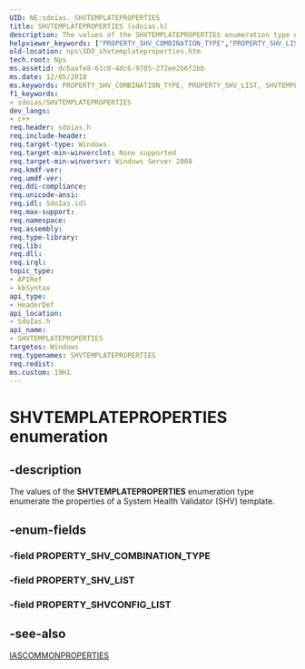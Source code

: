 ```yaml
---
UID: NE:sdoias._SHVTEMPLATEPROPERTIES
title: SHVTEMPLATEPROPERTIES (sdoias.h)
description: The values of the SHVTEMPLATEPROPERTIES enumeration type enumerate the properties of a System Health Validator (SHV) template.helpviewer_keywords: ["PROPERTY_SHV_COMBINATION_TYPE","PROPERTY_SHV_LIST","SHVTEMPLATEPROPERTIES","SHVTEMPLATEPROPERTIES enumeration [Network Policy Server]","nps.SDO_shvtemplateproperties","sdo.shvtemplateproperties","sdoias/PROPERTY_SHV_COMBINATION_TYPE","sdoias/PROPERTY_SHV_LIST","sdoias/SHVTEMPLATEPROPERTIES"]
old-location: nps\SDO_shvtemplateproperties.htm
tech.root: Nps
ms.assetid: dc6aafe8-61c0-4dc6-9705-272ee2b6f2bb
ms.date: 12/05/2018
ms.keywords: PROPERTY_SHV_COMBINATION_TYPE, PROPERTY_SHV_LIST, SHVTEMPLATEPROPERTIES, SHVTEMPLATEPROPERTIES enumeration [Network Policy Server], nps.SDO_shvtemplateproperties, sdo.shvtemplateproperties, sdoias/PROPERTY_SHV_COMBINATION_TYPE, sdoias/PROPERTY_SHV_LIST, sdoias/SHVTEMPLATEPROPERTIES
f1_keywords:
- sdoias/SHVTEMPLATEPROPERTIES
dev_langs:
- c++
req.header: sdoias.h
req.include-header: 
req.target-type: Windows
req.target-min-winverclnt: None supported
req.target-min-winversvr: Windows Server 2008
req.kmdf-ver: 
req.umdf-ver: 
req.ddi-compliance: 
req.unicode-ansi: 
req.idl: SdoIas.idl
req.max-support: 
req.namespace: 
req.assembly: 
req.type-library: 
req.lib: 
req.dll: 
req.irql: 
topic_type:
- APIRef
- kbSyntax
api_type:
- HeaderDef
api_location:
- SdoIas.h
api_name:
- SHVTEMPLATEPROPERTIES
targetos: Windows
req.typenames: SHVTEMPLATEPROPERTIES
req.redist: 
ms.custom: 19H1
---
```


# SHVTEMPLATEPROPERTIES enumeration


## -description


The values of the 
<b>SHVTEMPLATEPROPERTIES</b> enumeration type enumerate the properties of a System Health Validator (SHV) template.


## -enum-fields




### -field PROPERTY_SHV_COMBINATION_TYPE


### -field PROPERTY_SHV_LIST


### -field PROPERTY_SHVCONFIG_LIST




## -see-also




<a href="https://docs.microsoft.com/windows/desktop/api/sdoias/ne-sdoias-iascommonproperties">IASCOMMONPROPERTIES</a>
 

 

